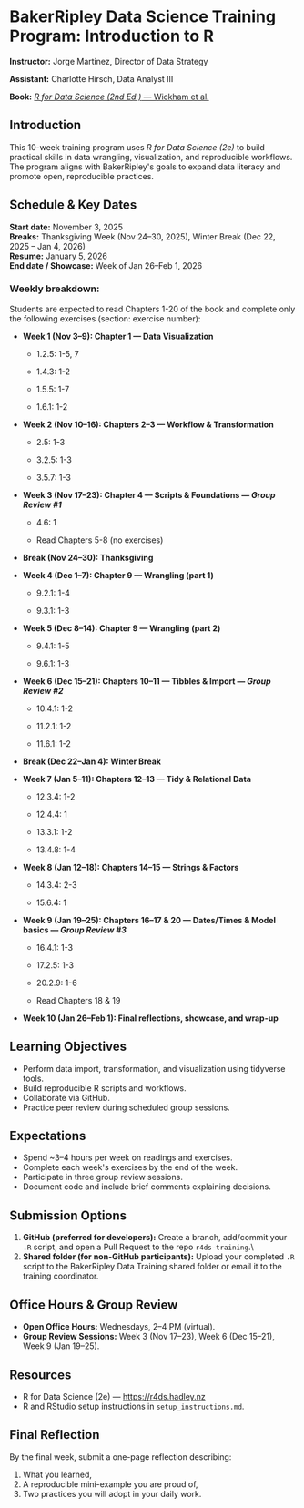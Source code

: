 # BakerRipley Data Science Training Program: Introduction to R

**Instructor:** Jorge Martinez, Director of Data Strategy

**Assistant:** Charlotte Hirsch, Data Analyst III

**Book:** [*R for Data Science (2nd Ed.)* — Wickham et al.](https://r4ds.hadley.nz)

## Introduction

This 10-week training program uses *R for Data Science (2e)* to build practical skills in data wrangling, visualization, and reproducible workflows. The program aligns with BakerRipley's goals to expand data literacy and promote open, reproducible practices.

## Schedule & Key Dates

**Start date:** November 3, 2025\
**Breaks:** Thanksgiving Week (Nov 24–30, 2025), Winter Break (Dec 22, 2025 – Jan 4, 2026)\
**Resume:** January 5, 2026\
**End date / Showcase:** Week of Jan 26–Feb 1, 2026

### Weekly breakdown:

Students are expected to read Chapters 1-20 of the book and complete only the following exercises (section: exercise number):

-   **Week 1 (Nov 3–9): Chapter 1 — Data Visualization**

    -   1.2.5: 1-5, 7

    -   1.4.3: 1-2

    -   1.5.5: 1-7

    -   1.6.1: 1-2

-   **Week 2 (Nov 10–16): Chapters 2–3 — Workflow & Transformation**

    -   2.5: 1-3

    -   3.2.5: 1-3

    -   3.5.7: 1-3

-   **Week 3 (Nov 17–23): Chapter 4 — Scripts & Foundations — *Group Review #1***

    -   4.6: 1

    -   Read Chapters 5-8 (no exercises)

-   **Break (Nov 24–30): Thanksgiving**

-   **Week 4 (Dec 1–7): Chapter 9 — Wrangling (part 1)**

    -   9.2.1: 1-4

    -   9.3.1: 1-3

-   **Week 5 (Dec 8–14): Chapter 9 — Wrangling (part 2)**

    -   9.4.1: 1-5

    -   9.6.1: 1-3

-   **Week 6 (Dec 15–21): Chapters 10–11 — Tibbles & Import — *Group Review #2***

    -   10.4.1: 1-2

    -   11.2.1: 1-2

    -   11.6.1: 1-2

-   **Break (Dec 22–Jan 4): Winter Break**

-   **Week 7 (Jan 5–11): Chapters 12–13 — Tidy & Relational Data**

    -   12.3.4: 1-2

    -   12.4.4: 1

    -   13.3.1: 1-2

    -   13.4.8: 1-4

-   **Week 8 (Jan 12–18): Chapters 14–15 — Strings & Factors**

    -   14.3.4: 2-3

    -   15.6.4: 1

-   **Week 9 (Jan 19–25): Chapters 16–17 & 20 — Dates/Times & Model basics — *Group Review #3***

    -   16.4.1: 1-3

    -   17.2.5: 1-3

    -   20.2.9: 1-6

    -   Read Chapters 18 & 19

-   **Week 10 (Jan 26–Feb 1): Final reflections, showcase, and wrap-up**

## Learning Objectives

-   Perform data import, transformation, and visualization using tidyverse tools.
-   Build reproducible R scripts and workflows.
-   Collaborate via GitHub.
-   Practice peer review during scheduled group sessions.

## Expectations

-   Spend \~3–4 hours per week on readings and exercises.
-   Complete each week's exercises by the end of the week.
-   Participate in three group review sessions.
-   Document code and include brief comments explaining decisions.

## Submission Options

1.  **GitHub (preferred for developers):** Create a branch, add/commit your `.R` script, and open a Pull Request to the repo `r4ds-training`.\
2.  **Shared folder (for non-GitHub participants):** Upload your completed `.R` script to the BakerRipley Data Training shared folder or email it to the training coordinator.

## Office Hours & Group Review

-   **Open Office Hours:** Wednesdays, 2–4 PM (virtual).
-   **Group Review Sessions:** Week 3 (Nov 17–23), Week 6 (Dec 15–21), Week 9 (Jan 19–25).

## Resources

-   R for Data Science (2e) — <https://r4ds.hadley.nz>
-   R and RStudio setup instructions in `setup_instructions.md`.

## Final Reflection

By the final week, submit a one-page reflection describing:

1.  What you learned,
2.  A reproducible mini-example you are proud of,
3.  Two practices you will adopt in your daily work.
